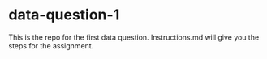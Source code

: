 # data-question-1
This is the repo for the first data question.
Instructions.md will give you the steps for the assignment.

